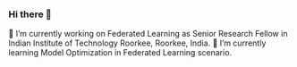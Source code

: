 ### Hi there 👋
🔭 I’m currently working on Federated Learning as Senior Research Fellow in Indian Institute of Technology Roorkee, Roorkee, India.
🌱 I’m currently learning Model Optimization in Federated Learning scenario.

<!--
**gnnain/gnnain** is a ✨ _special_ ✨ repository because its `README.md` (this file) appears on your GitHub profile.

Here are some ideas to get you started:

- 🔭 I’m currently working on Federated Learning.
- 🌱 I’m currently learning ...
- 👯 I’m looking to collaborate on ...
- 🤔 I’m looking for help with ...
- 💬 Ask me about ...
- 📫 How to reach me: ...
- 😄 Pronouns: ...
- ⚡ Fun fact: ...
-->
